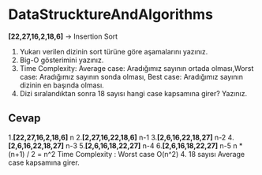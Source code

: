 # DataStrucktureAndAlgorithms
**[22,27,16,2,18,6]**  -> Insertion Sort

1.  Yukarı verilen dizinin sort türüne göre aşamalarını yazınız.
2.  Big-O gösterimini yazınız.
3.  Time Complexity: Average case: Aradığımız sayının ortada olması,Worst case: Aradığımız sayının sonda olması, Best case: Aradığımız sayının dizinin en başında olması.
4.  Dizi sıralandıktan sonra 18 sayısı hangi case kapsamına girer? Yazınız.

## Cevap
1.**[22,27,16,2,18,6]**  n
2.**[2,27,16,22,18,6]**  n-1
3.**[2,6,16,22,18,27]**  n-2
4.**[2,6,16,22,18,27]**  n-3
5.**[2,6,16,18,22,27]**  n-4
6.**[2,6,16,18,22,27]**  n-5
n * (n+1) / 2 = n^2
Time Complexity : Worst case O(n^2)
4. 18 sayısı Average case kapsamına girer.
